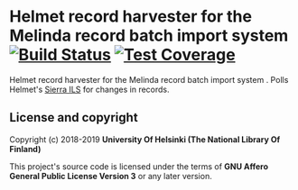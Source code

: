 # Helmet record harvester for the Melinda record batch import system   [![Build Status](https://travis-ci.org/NatLibFi/melinda-record-import-harvester-helmet.svg)](https://travis-ci.org/NatLibFi/melinda-record-import-harvester-helmet) [![Test Coverage](https://codeclimate.com/github/NatLibFi/melinda-record-import-harvester-helmet/badges/coverage.svg)](https://codeclimate.com/github/NatLibFi/melinda-record-import-harvester-helmet/coverage)

Helmet record harvester for the Melinda record batch import system . Polls Helmet's [Sierra ILS](https://sandbox.iii.com/iii/sierra-api/swagger/index.html) for changes in records.

## License and copyright

Copyright (c) 2018-2019 **University Of Helsinki (The National Library Of Finland)**

This project's source code is licensed under the terms of **GNU Affero General Public License Version 3** or any later version.
